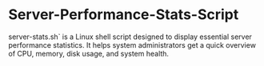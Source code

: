 # Server-Performance-Stats-Script
server-stats.sh` is a Linux shell script designed to display essential server performance statistics. It helps system administrators get a quick overview of CPU, memory, disk usage, and system health.
